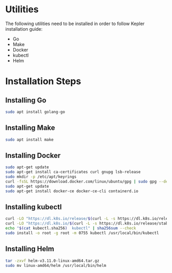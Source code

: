 # Utilities
The following utilities need to be installed in order to follow Kepler installation guide:

- Go
- Make
- Docker
- kubectl
- Helm

# Installation Steps

## Installing Go

```bash
sudo apt install golang-go
```

## Installing Make

```bash
sudo apt install make
```

## Installing Docker 

```bash
sudo apt-get update
sudo apt-get install ca-certificates curl gnupg lsb-release 
sudo mkdir -p /etc/apt/keyrings
curl -fsSL https://download.docker.com/linux/ubuntu/gpg | sudo gpg --dearmor -o /etc/apt/keyrings/docker.gpg
sudo apt-get update
sudo apt-get install docker-ce docker-ce-cli containerd.io
```

## Installing kubectl

```bash
curl -LO "https://dl.k8s.io/release/$(curl -L -s https://dl.k8s.io/release/stable.txt)/bin/linux/amd64/kubectl"
curl -LO "https://dl.k8s.io/$(curl -L -s https://dl.k8s.io/release/stable.txt)/bin/linux/amd64/kubectl.sha256"
echo "$(cat kubectl.sha256)  kubectl" | sha256sum --check
sudo install -o root -g root -m 0755 kubectl /usr/local/bin/kubectl
```

## Installing Helm

```bash
tar -zxvf helm-v3.11.0-linux-amd64.tar.gz 
sudo mv linux-amd64/helm /usr/local/bin/helm
```
